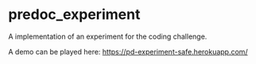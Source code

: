 # predoc_experiment

A implementation of an experiment for the coding challenge.

A demo can be played here: https://pd-experiment-safe.herokuapp.com/

